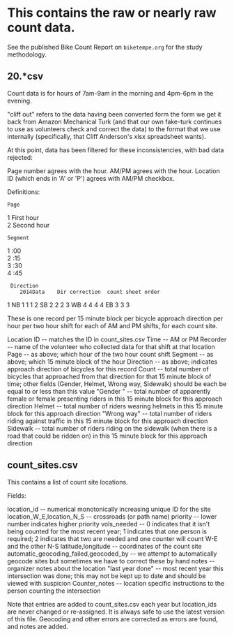 
# This contains the raw or nearly raw count data.

See the published Bike Count Report on `biketempe.org` for the study methodology.

## 20.*csv

Count data is for hours of 7am-9am in the morning and 4pm-6pm in the evening.

"cliff out" refers to the data having been converted form the form we get it back from
Amazon Mechanical Turk (and that our own fake-turk continues to use as volunteers
check and correct the data) to the format that we use internally (specifically, that
Cliff Anderson's xlsx spreadsheet wants).

At this point, data has been filtered for these inconsistencies, with bad data rejected:

Page number agrees with the hour.
AM/PM agrees with the hour.
Location ID (which ends in 'A' or 'P') agrees with AM/PM checkbox.

Definitions:

	Page			
1	First hour			
2	Second hour			
				
	Segment			
1	:00			
2	:15			
3	:30			
4	:45			

     Direction
		2014Data	Dir correction	count sheet order
1	NB	1	1	1
2	SB	2	2	2
3	WB	4	4	4
4	EB	3	3	3

These is one record per 15 minute block per bicycle approach direction per hour per two hour
shift for each of AM and PM shifts, for each count site.

Location ID -- matches the ID in count_sites.csv
Time -- AM or PM
Recorder -- name of the volunteer who collected data for that shift at that location
Page -- as above; which hour of the two hour count shift
Segment -- as above; which 15 minute block of the hour
Direction -- as above; indicates approach direction of bicycles for this record
Count -- total number of bicycles that approached from that direction for that 15 minute block of time; other fields (Gender, Helmet, Wrong way, Sidewalk) should be each be equal to or less than this value
"Gender " -- total number of apparently female or female presenting riders in this 15 minute block for this approach direction
Helmet -- total number of riders wearing helmets in this 15 minute block for this approach direction
"Wrong way" -- total number of riders riding against traffic in this 15 minute block for this approach direction
Sidewalk -- total number of riders riding on the sidewalk (when there is a road that could be ridden on) in this 15 minute block for this approach direction

## count_sites.csv

This contains a list of count site locations.

Fields:

location_id -- numerical monotonically increasing unique ID for the site
location_W_E,location_N_S -- crossroads (or path name)
priority -- lower number indicates higher priority
vols_needed -- 0 indicates that it isn't being counted for the most recent year; 1 indicates that one person is required; 2 indicates that two are needed and one counter will count W-E and the other N-S
latitude,longitude -- coordinates of the count site
automatic_geocoding_failed,geocoded_by -- we attempt to automatically geocode sites but sometimes we have to correct these by hand
notes -- organizer notes about the location
"last year done" -- most recent year this intersection was done; this may not be kept up to date and should be viewed with suspicion
Counter_notes -- location specific instructions to the person counting the intersection

Note that entries are added to count_sites.csv each year but location_ids are never
changed or re-assigned.  It is always safe to use the latest version of this file.
Geocoding and other errors are corrected as errors are found, and notes are added.
